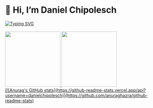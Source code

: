 # 👋 Hi, I’m Daniel Chipolesch

<div>
<a href="https://git.io/typing-svg"><img src="https://readme-typing-svg.herokuapp.com?font=Fira+Code&pause=5000&width=800&lines=Here+are+some+of+my+projects+and+social+media.+I+hope+you+enjoy+!" alt="Typing SVG" /></a>
</div>
</br>
<div>
<a href="https://github.com/danielchipolesch">
<img height="180em" src="https://github-readme-stats.vercel.app/api/top-langs/?username=danielchipolesch&layout=compact&langs_count=10&theme=dracula"/>
<img height="180em" src="https://github-readme-stats.vercel.app/api?username=danielchipolesch&show_icons=true&theme=dracula&include_all_commits=true&count_private=true"/>
</div>
[![Anurag's GitHub stats](https://github-readme-stats.vercel.app/api?username=danielchipolesch)](https://github.com/anuraghazra/github-readme-stats)
